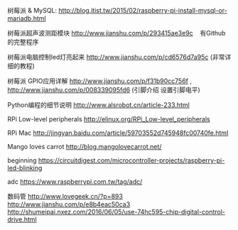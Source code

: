 树莓派 & MySQL: http://blog.itist.tw/2015/02/raspberry-pi-install-mysql-or-mariadb.html

树莓派超声波测距模块 http://www.jianshu.com/p/293415ae3e9c    有Github的完整程序

树莓派电脑控制led灯亮起来 http://www.jianshu.com/p/cd6576d7a95c (非常详细的教程)

树莓派 GPIO应用详解 http://www.jianshu.com/p/f31b90cc756f , http://www.jianshu.com/p/008339095fd6   (引脚介绍 设置引脚电平)

Python编程的细节说明 http://www.alsrobot.cn/article-233.html

RPi Low-level peripherals http://elinux.org/RPi_Low-level_peripherals

RPi Mac  http://jingyan.baidu.com/article/59703552d745948fc00740fe.html

Mango loves carrot http://blog.mangolovecarrot.net/

beginning  https://circuitdigest.com/microcontroller-projects/raspberry-pi-led-blinking

adc https://www.raspberrypi.com.tw/tag/adc/

数码管 http://www.lovegeek.cn/?p=893   http://www.jianshu.com/p/e8b4eac50ca3  http://shumeipai.nxez.com/2016/06/05/use-74hc595-chip-digital-control-drive.html

